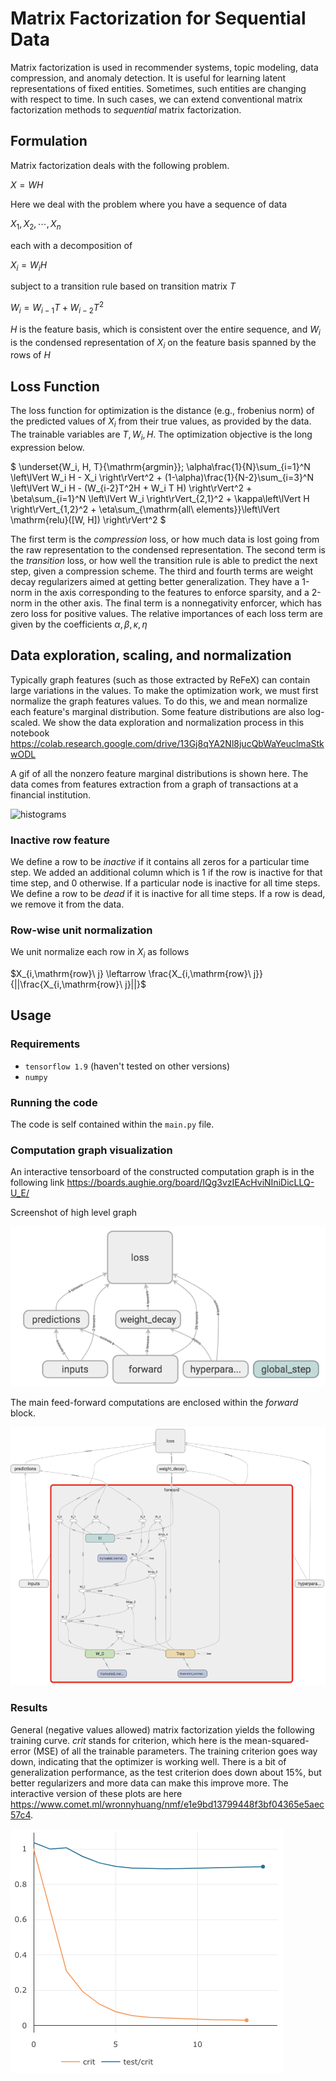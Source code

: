 # Matrix Factorization for Sequential Data

Matrix factorization is used in recommender systems, topic modeling, data compression, and anomaly detection. It is useful for learning latent representations of fixed entities. Sometimes, such entities are changing with respect to time. In such cases, we can extend conventional matrix factorization methods to _sequential_ matrix factorization.

## Formulation
Matrix factorization deals with the following problem.

$X = WH$

Here we deal with the problem where you have a sequence of data

$X_1, X_2, \cdots, X_n$

each with a decomposition of

$X_i = W_i H$

subject to a transition rule based on transition matrix $T$

$W_i = W_{i-1}T + W_{i-2}T^2$

$H$ is the feature basis, which is consistent over the entire sequence, and $W_i$ is the condensed representation of $X_i$ on the feature basis spanned by the rows of $H$

## Loss Function

The loss function for optimization is the distance (e.g., frobenius norm) of the predicted values of $X_i$ from their true values, as provided by the data. The trainable variables are $T, W_i, H$. The optimization objective is the long expression below.

$ \underset{W_i, H, T}{\mathrm{argmin}}\; \alpha\frac{1}{N}\sum_{i=1}^N \left\lVert W_i H - X_i \right\rVert^2 + 
(1-\alpha)\frac{1}{N-2}\sum_{i=3}^N \left\lVert W_i H - (W_{i-2}T^2H + W_i T H) \right\rVert^2 + 
\beta\sum_{i=1}^N \left\lVert W_i \right\rVert_{2,1}^2 + 
\kappa\left\lVert H \right\rVert_{1,2}^2 + 
\eta\sum_{\mathrm{all\ elements}}\left\lVert \mathrm{relu}([W, H]) \right\rVert^2 $

The first term is the *compression* loss, or how much data is lost going from the raw representation to the condensed representation. The second term is the *transition* loss, or how well the transition rule is able to predict the next step, given a compression scheme. The third and fourth terms are weight decay regularizers aimed at getting better generalization. They have a 1-norm in the axis corresponding to the features to enforce sparsity, and a 2-norm in the other axis. The final term is a nonnegativity enforcer, which has zero loss for positive values. The relative importances of each loss term are given by the coefficients $\alpha, \beta, \kappa, \eta$

## Data exploration, scaling, and normalization

Typically graph features (such as those extracted by ReFeX) can contain large variations in the values. To make the optimization work, we must first normalize the graph features values. To do this, we and mean normalize each feature's marginal distribution. Some feature distributions are also log-scaled. We show the data exploration and normalization process in this notebook https://colab.research.google.com/drive/13Gj8qYA2Nl8jucQbWaYeuclmaStkwODL

A gif of all the nonzero feature marginal distributions is shown here. The data comes from features extraction from a graph of transactions at a financial institution.

![histograms](doc/histograms.gif)

### Inactive row feature
We define a row to be *inactive* if it contains all zeros for a particular time step. We added an additional column which is 1 if the row is inactive for that time step, and 0 otherwise.
If a particular node is inactive for all time steps. We define a row to be *dead* if it is inactive for all time steps. If a row is dead, we remove it from the data. 

### Row-wise unit normalization
We unit normalize each row in $X_i$ as follows

$X_{i,\mathrm{row}\ j} \leftarrow \frac{X_{i,\mathrm{row}\ j}}{||\frac{X_{i,\mathrm{row}\ j}||}$


## Usage

### Requirements
- `tensorflow 1.9` (haven't tested on other versions)
- `numpy`

### Running the code

The code is self contained within the `main.py` file. 

### Computation graph visualization
An interactive tensorboard of the constructed computation graph is in the following link
https://boards.aughie.org/board/IQg3vzIEAcHviNIniDicLLQ-U_E/

Screenshot of high level graph

![tensorboard high level](doc/tensorboard.png)

The main feed-forward computations are enclosed within the $forward$ block.

![tensorboard zoom in](doc/tensorboardzoom.png)


### Results

General (negative values allowed) matrix factorization yields the following training curve. $crit$ stands for criterion, which here is the mean-squared-error (MSE) of all the trainable parameters. The training criterion goes way down, indicating that the optimizer is working well. There is a bit of generalization performance, as the test criterion does down about 15%, but better regularizers and more data can make this improve more. The interactive version of these plots are here https://www.comet.ml/wronnyhuang/nmf/e1e9bd13799448f3bf04365e5aec57c4.

![general matrix factorization training curve](doc/traincurve.png)
